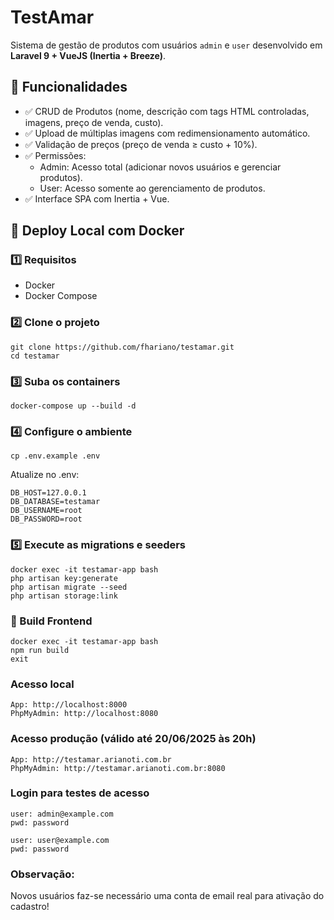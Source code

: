 # TestAmar

Sistema de gestão de produtos com usuários `admin` e `user` desenvolvido em **Laravel 9 + VueJS (Inertia + Breeze)**.

## 🚀 Funcionalidades

- ✅ CRUD de Produtos (nome, descrição com tags HTML controladas, imagens, preço de venda, custo).
- ✅ Upload de múltiplas imagens com redimensionamento automático.
- ✅ Validação de preços (preço de venda ≥ custo + 10%).
- ✅ Permissões: 
  - Admin: Acesso total (adicionar novos usuários e gerenciar produtos).
  - User: Acesso somente ao gerenciamento de produtos.
- ✅ Interface SPA com Inertia + Vue.

## 🐳 Deploy Local com Docker

### 1️⃣ Requisitos

- Docker
- Docker Compose

### 2️⃣ Clone o projeto

```
git clone https://github.com/fhariano/testamar.git
cd testamar
```

### 3️⃣ Suba os containers

```
docker-compose up --build -d
```

### 4️⃣ Configure o ambiente

```
cp .env.example .env
```

Atualize no .env:

```
DB_HOST=127.0.0.1
DB_DATABASE=testamar
DB_USERNAME=root
DB_PASSWORD=root
```

### 5️⃣ Execute as migrations e seeders

```
docker exec -it testamar-app bash
php artisan key:generate
php artisan migrate --seed
php artisan storage:link
```

### 🎨 Build Frontend

```
docker exec -it testamar-app bash
npm run build
exit
```

### Acesso local
```
App: http://localhost:8000
PhpMyAdmin: http://localhost:8080
```

### Acesso produção (válido até 20/06/2025 às 20h)
```
App: http://testamar.arianoti.com.br
PhpMyAdmin: http://testamar.arianoti.com.br:8080
```

### Login para testes de acesso
```
user: admin@example.com
pwd: password

user: user@example.com
pwd: password
```

### Observação:
Novos usuários faz-se necessário uma conta de email real para ativação do cadastro!
